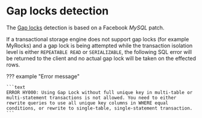 # Gap locks detection

The [Gap locks] detection is based on a Facebook *MySQL* patch.

If a transactional storage engine does not support gap locks (for example
MyRocks) and a gap lock is being attempted while the transaction isolation
level is either `REPEATABLE READ` or `SERIALIZABLE`, the following SQL
error will be returned to the client and no actual gap lock will be taken
on the effected rows.

??? example "Error message"

    ```text
    ERROR HY000: Using Gap Lock without full unique key in multi-table or multi-statement transactions is not allowed. You need to either rewrite queries to use all unique key columns in WHERE equal conditions, or rewrite to single-table, single-statement transaction.
    ```

[Gap locks]: https://dev.mysql.com/doc/refman/{{vers}}/en/innodb-locking.html#innodb-gap-locks
